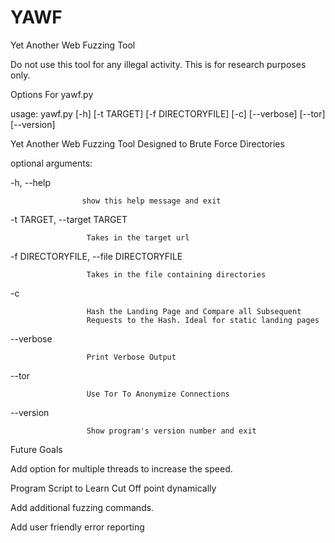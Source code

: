 # YAWF
Yet Another Web Fuzzing Tool

Do not use this tool for any illegal activity.  This is for research purposes only. 

Options For yawf.py 

usage: yawf.py [-h] [-t TARGET] [-f DIRECTORYFILE] [-c] [--verbose] [--tor]
                 [--version]

Yet Another Web Fuzzing Tool Designed to Brute Force Directories

optional arguments:

  -h, --help            
                    
                    show this help message and exit
  
  -t TARGET, --target TARGET
                        
                     Takes in the target url
                        
  -f DIRECTORYFILE, --file DIRECTORYFILE
                       
                     Takes in the file containing directories
                        
  -c                    
                        
                     Hash the Landing Page and Compare all Subsequent
                     Requests to the Hash. Ideal for static landing pages
                        
  --verbose             
  
                     Print Verbose Output
  
  --tor                 
  
                     Use Tor To Anonymize Connections
  
  --version             
  
                     Show program's version number and exit

  
  
 Future Goals
 
 Add option for multiple threads to increase the speed.
 
 Program Script to Learn Cut Off point dynamically
 
 Add additional fuzzing commands.
 
 Add user friendly error reporting
